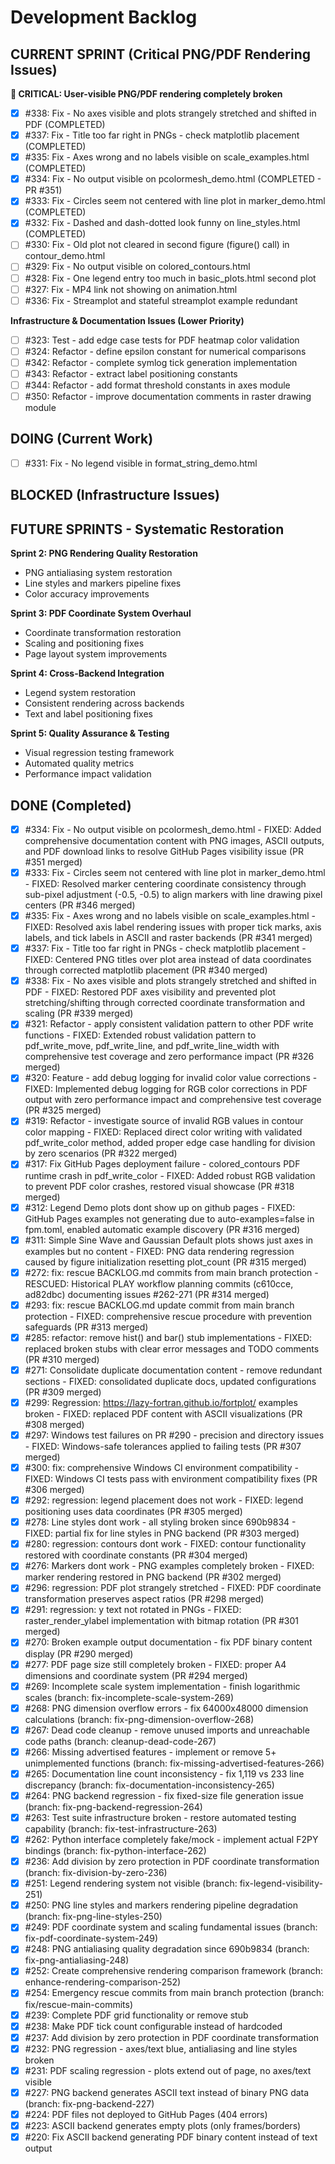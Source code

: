 # Development Backlog

## CURRENT SPRINT (Critical PNG/PDF Rendering Issues)

**🚨 CRITICAL: User-visible PNG/PDF rendering completely broken**
- [x] #338: Fix - No axes visible and plots strangely stretched and shifted in PDF (COMPLETED)
- [x] #337: Fix - Title too far right in PNGs - check matplotlib placement (COMPLETED)
- [x] #335: Fix - Axes wrong and no labels visible on scale_examples.html (COMPLETED)
- [x] #334: Fix - No output visible on pcolormesh_demo.html (COMPLETED - PR #351)
- [x] #333: Fix - Circles seem not centered with line plot in marker_demo.html (COMPLETED)
- [x] #332: Fix - Dashed and dash-dotted look funny on line_styles.html (COMPLETED)
- [ ] #330: Fix - Old plot not cleared in second figure (figure() call) in contour_demo.html
- [ ] #329: Fix - No output visible on colored_contours.html
- [ ] #328: Fix - One legend entry too much in basic_plots.html second plot
- [ ] #327: Fix - MP4 link not showing on animation.html
- [ ] #336: Fix - Streamplot and stateful streamplot example redundant

**Infrastructure & Documentation Issues (Lower Priority)**
- [ ] #323: Test - add edge case tests for PDF heatmap color validation
- [ ] #324: Refactor - define epsilon constant for numerical comparisons
- [ ] #342: Refactor - complete symlog tick generation implementation
- [ ] #343: Refactor - extract label positioning constants
- [ ] #344: Refactor - add format threshold constants in axes module
- [ ] #350: Refactor - improve documentation comments in raster drawing module

## DOING (Current Work)
- [ ] #331: Fix - No legend visible in format_string_demo.html

## BLOCKED (Infrastructure Issues)

## FUTURE SPRINTS - Systematic Restoration

**Sprint 2: PNG Rendering Quality Restoration**
- PNG antialiasing system restoration
- Line styles and markers pipeline fixes
- Color accuracy improvements

**Sprint 3: PDF Coordinate System Overhaul**  
- Coordinate transformation restoration
- Scaling and positioning fixes
- Page layout system improvements

**Sprint 4: Cross-Backend Integration**
- Legend system restoration
- Consistent rendering across backends
- Text and label positioning fixes

**Sprint 5: Quality Assurance & Testing**
- Visual regression testing framework
- Automated quality metrics
- Performance impact validation

## DONE (Completed)
- [x] #334: Fix - No output visible on pcolormesh_demo.html - FIXED: Added comprehensive documentation content with PNG images, ASCII outputs, and PDF download links to resolve GitHub Pages visibility issue (PR #351 merged)
- [x] #333: Fix - Circles seem not centered with line plot in marker_demo.html - FIXED: Resolved marker centering coordinate consistency through sub-pixel adjustment (-0.5, -0.5) to align markers with line drawing pixel centers (PR #346 merged)
- [x] #335: Fix - Axes wrong and no labels visible on scale_examples.html - FIXED: Resolved axis label rendering issues with proper tick marks, axis labels, and tick labels in ASCII and raster backends (PR #341 merged)
- [x] #337: Fix - Title too far right in PNGs - check matplotlib placement - FIXED: Centered PNG titles over plot area instead of data coordinates through corrected matplotlib placement (PR #340 merged)
- [x] #338: Fix - No axes visible and plots strangely stretched and shifted in PDF - FIXED: Restored PDF axes visibility and prevented plot stretching/shifting through corrected coordinate transformation and scaling (PR #339 merged)
- [x] #321: Refactor - apply consistent validation pattern to other PDF write functions - FIXED: Extended robust validation pattern to pdf_write_move, pdf_write_line, and pdf_write_line_width with comprehensive test coverage and zero performance impact (PR #326 merged)
- [x] #320: Feature - add debug logging for invalid color value corrections - FIXED: Implemented debug logging for RGB color corrections in PDF output with zero performance impact and comprehensive test coverage (PR #325 merged)
- [x] #319: Refactor - investigate source of invalid RGB values in contour color mapping - FIXED: Replaced direct color writing with validated pdf_write_color method, added proper edge case handling for division by zero scenarios (PR #322 merged)
- [x] #317: Fix GitHub Pages deployment failure - colored_contours PDF runtime crash in pdf_write_color - FIXED: Added robust RGB validation to prevent PDF color crashes, restored visual showcase (PR #318 merged)
- [x] #312: Legend Demo plots dont show up on github pages - FIXED: GitHub Pages examples not generating due to auto-examples=false in fpm.toml, enabled automatic example discovery (PR #316 merged)  
- [x] #311: Simple Sine Wave and Gaussian Default plots shows just axes in examples but no content - FIXED: PNG data rendering regression caused by figure initialization resetting plot_count (PR #315 merged)
- [x] #272: fix: rescue BACKLOG.md commits from main branch protection - RESCUED: Historical PLAY workflow planning commits (c610cce, ad82dbc) documenting issues #262-271 (PR #314 merged)
- [x] #293: fix: rescue BACKLOG.md update commit from main branch protection - FIXED: comprehensive rescue procedure with prevention safeguards (PR #313 merged)
- [x] #285: refactor: remove hist() and bar() stub implementations - FIXED: replaced broken stubs with clear error messages and TODO comments (PR #310 merged)
- [x] #271: Consolidate duplicate documentation content - remove redundant sections - FIXED: consolidated duplicate docs, updated configurations (PR #309 merged)
- [x] #299: Regression: https://lazy-fortran.github.io/fortplot/ examples broken - FIXED: replaced PDF content with ASCII visualizations (PR #308 merged)
- [x] #297: Windows test failures on PR #290 - precision and directory issues - FIXED: Windows-safe tolerances applied to failing tests (PR #307 merged)
- [x] #300: fix: comprehensive Windows CI environment compatibility - FIXED: Windows CI tests pass with environment compatibility fixes (PR #306 merged)
- [x] #292: regression: legend placement does not work - FIXED: legend positioning uses data coordinates (PR #305 merged)
- [x] #278: Line styles dont work - all styling broken since 690b9834 - FIXED: partial fix for line styles in PNG backend (PR #303 merged)
- [x] #280: regression: contours dont work - FIXED: contour functionality restored with coordinate constants (PR #304 merged)
- [x] #276: Markers dont work - PNG examples completely broken - FIXED: marker rendering restored in PNG backend (PR #302 merged)
- [x] #296: regression: PDF plot strangely stretched - FIXED: PDF coordinate transformation preserves aspect ratios (PR #298 merged)
- [x] #291: regression: y text not rotated in PNGs - FIXED: raster_render_ylabel implementation with bitmap rotation (PR #301 merged)
- [x] #270: Broken example output documentation - fix PDF binary content display (PR #290 merged)
- [x] #277: PDF page size still completely broken - FIXED: proper A4 dimensions and coordinate system (PR #294 merged)
- [x] #269: Incomplete scale system implementation - finish logarithmic scales (branch: fix-incomplete-scale-system-269)
- [x] #268: PNG dimension overflow errors - fix 64000x48000 dimension calculations (branch: fix-png-dimension-overflow-268)
- [x] #267: Dead code cleanup - remove unused imports and unreachable code paths (branch: cleanup-dead-code-267)
- [x] #266: Missing advertised features - implement or remove 5+ unimplemented functions (branch: fix-missing-advertised-features-266)
- [x] #265: Documentation line count inconsistency - fix 1,119 vs 233 line discrepancy (branch: fix-documentation-inconsistency-265)
- [x] #264: PNG backend regression - fix fixed-size file generation issue (branch: fix-png-backend-regression-264)
- [x] #263: Test suite infrastructure broken - restore automated testing capability (branch: fix-test-infrastructure-263)
- [x] #262: Python interface completely fake/mock - implement actual F2PY bindings (branch: fix-python-interface-262)
- [x] #236: Add division by zero protection in PDF coordinate transformation (branch: fix-division-by-zero-236)
- [x] #251: Legend rendering system not visible (branch: fix-legend-visibility-251)
- [x] #250: PNG line styles and markers rendering pipeline degradation (branch: fix-png-line-styles-250)
- [x] #249: PDF coordinate system and scaling fundamental issues (branch: fix-pdf-coordinate-system-249)
- [x] #248: PNG antialiasing quality degradation since 690b9834 (branch: fix-png-antialiasing-248)
- [x] #252: Create comprehensive rendering comparison framework (branch: enhance-rendering-comparison-252)
- [x] #254: Emergency rescue commits from main branch protection (branch: fix/rescue-main-commits)
- [x] #239: Complete PDF grid functionality or remove stub
- [x] #238: Make PDF tick count configurable instead of hardcoded
- [x] #237: Add division by zero protection in PDF coordinate transformation
- [x] #232: PNG regression - axes/text blue, antialiasing and line styles broken
- [x] #231: PDF scaling regression - plots extend out of page, no axes/text visible
- [x] #227: PNG backend generates ASCII text instead of binary PNG data (branch: fix-png-backend-227)
- [x] #224: PDF files not deployed to GitHub Pages (404 errors)
- [x] #223: ASCII backend generates empty plots (only frames/borders)
- [x] #220: Fix ASCII backend generating PDF binary content instead of text output